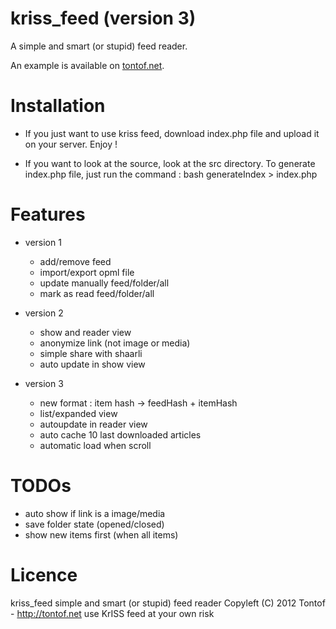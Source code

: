 kriss_feed (version 3)
======================

A simple and smart (or stupid) feed reader.

An example is available on [tontof.net](http://tontof.net/feed).

Installation
============
* If you just want to use kriss feed, download index.php file and upload it
on your server. Enjoy !

* If you want to look at the source, look at the src directory.
To generate index.php file, just run the command :
bash generateIndex > index.php

Features
========
* version 1
  * add/remove feed
  * import/export opml file
  * update manually feed/folder/all
  * mark as read feed/folder/all

* version 2
  * show and reader view
  * anonymize link (not image or media)
  * simple share with shaarli
  * auto update in show view

* version 3
  * new format : item hash -> feedHash + itemHash
  * list/expanded view
  * autoupdate in reader view
  * auto cache 10 last downloaded articles
  * automatic load when scroll

TODOs
=====
* auto show if link is a image/media
* save folder state (opened/closed)
* show new items first (when all items)

Licence
=======
kriss_feed simple and smart (or stupid) feed reader
Copyleft (C) 2012 Tontof - http://tontof.net
use KrISS feed at your own risk

